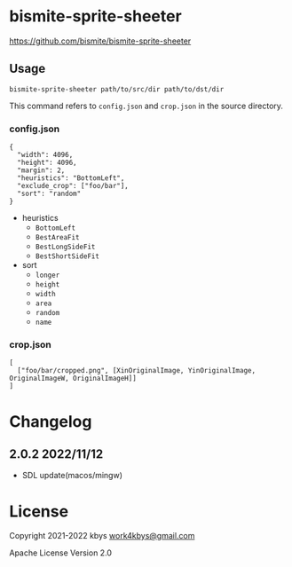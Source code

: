 # bismite-sprite-sheeter

<https://github.com/bismite/bismite-sprite-sheeter>

## Usage

```
bismite-sprite-sheeter path/to/src/dir path/to/dst/dir
```

This command refers to `config.json` and `crop.json` in the source directory.

### config.json

```
{
  "width": 4096,
  "height": 4096,
  "margin": 2,
  "heuristics": "BottomLeft",
  "exclude_crop": ["foo/bar"],
  "sort": "random"
}
```

- heuristics
  - `BottomLeft`
  - `BestAreaFit`
  - `BestLongSideFit`
  - `BestShortSideFit`
- sort
  - `longer`
  - `height`
  - `width`
  - `area`
  - `random`
  - `name`

### crop.json

```
[
  ["foo/bar/cropped.png", [XinOriginalImage, YinOriginalImage, OriginalImageW, OriginalImageH]]
]
```

# Changelog
## 2.0.2 2022/11/12
- SDL update(macos/mingw)

# License
Copyright 2021-2022 kbys <work4kbys@gmail.com>

Apache License Version 2.0
